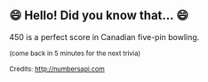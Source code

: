 ## :smile: Hello! Did you know that... :smile:
450 is a perfect score in Canadian five-pin bowling.

<sup>(come back in 5 minutes for the next trivia)</sup>


<sup>Credits: http://numbersapi.com</sup>
